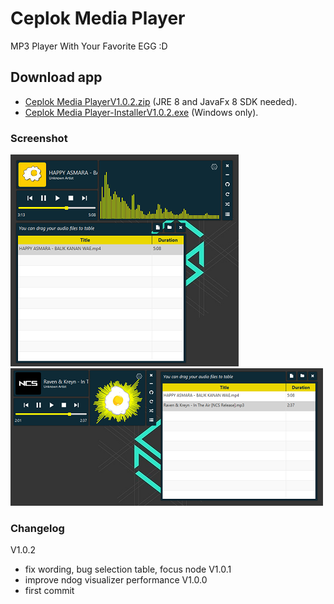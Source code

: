 # Ceplok Media Player
 MP3 Player With Your Favorite EGG :D

## Download app
  - [Ceplok Media PlayerV1.0.2.zip](https://github.com/rizalmf/Ceplok-Player/raw/filerepo/out/Ceplok%20Media%20PlayerV1.0.2.zip) (JRE 8 and JavaFx 8 SDK needed).
  - [Ceplok Media Player-InstallerV1.0.2.exe](https://github.com/rizalmf/Ceplok-Player/raw/filerepo/out/Ceplok%20Media%20PlayerV1.0.2-Installer.exe) (Windows only).

### Screenshot
![1](1.PNG)
![2](2.PNG)

### Changelog
V1.0.2
 - fix wording, bug selection table, focus node
V1.0.1
 - improve ndog visualizer performance
V1.0.0
 - first commit
